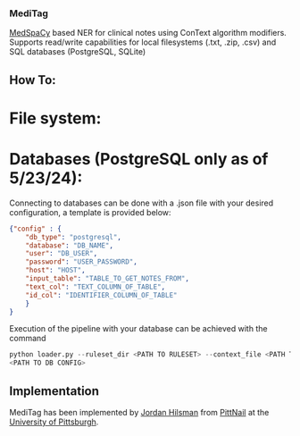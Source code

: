 ### MediTag
[MedSpaCy][medspacy] based NER for clinical notes using ConText algorithm modifiers. Supports
read/write capabilities for local filesystems (.txt, .zip, .csv) and SQL databases (PostgreSQL,
SQLite)

## How To:
# File system:

# Databases (PostgreSQL only as of 5/23/24):
Connecting to databases can be done with a .json file with your desired configuration, a template is
provided below:
```json
{"config" : {
    "db_type": "postgresql",
    "database": "DB_NAME",
    "user": "DB_USER",
    "password": "USER_PASSWORD",
    "host": "HOST",
    "input_table": "TABLE_TO_GET_NOTES_FROM",
    "text_col": "TEXT_COLUMN_OF_TABLE",
    "id_col": "IDENTIFIER_COLUMN_OF_TABLE"
    }
}
```

Execution of the pipeline with your database can be achieved with the command
```python
python loader.py --ruleset_dir <PATH TO RULESET> --context_file <PATH TO CONTEXT FILE> --db_conf
<PATH TO DB CONFIG>
```
## Implementation
MediTag has been implemented by [Jordan Hilsman][jordan] from [PittNail][pn] at the [University of Pittsburgh][pitt].

[medspacy]: https://github.com/medspacy/medspacy
[jordan]: https://github.com/jordanhilsman
[pn]: https://pittnail.github.io
[pitt]: https://shrs.pitt.edu
